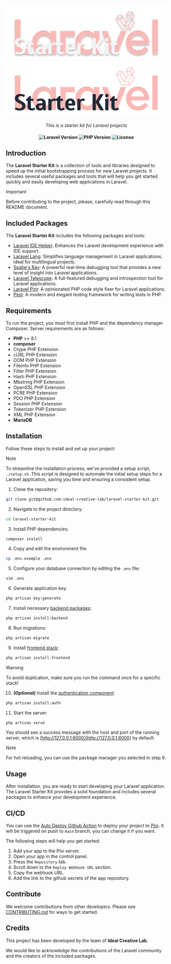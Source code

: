 <h1 align="center">
    <a href="https://github.com/ideal-creative-lab/laravel-starter-kit#gh-dark-mode-only">
        <img src="./.github/assets/laravel-starter-kit-dark.svg" alt="Laravel Starter Kit">
    </a>
    <a href="https://github.com/ideal-creative-lab/laravel-starter-kit#gh-light-mode-only">
        <img src="./.github/assets/laravel-starter-kit-light.svg" alt="Laravel Starter Kit">
    </a>
</h1>

<p align="center">
    <i align="center">This is a starter kit for Laravel projects</i>
</p>

<h4 align="center">
    <img src="https://img.shields.io/badge/laravel-10.10-blueviolet" alt="Laravel Version">
    <img src="https://img.shields.io/badge/php-%3E=8.1-royalblue" alt="PHP Version">
    <img src="https://img.shields.io/badge/license-MIT-green" alt="License">
</h4>

## Introduction
The **Laravel Starter Kit** is a collection of tools and libraries designed to speed up the initial bootstrapping process for new Laravel projects. It includes several useful packages and tools that will help you get started quickly and easily developing web applications in Laravel.


> [!IMPORTANT]
> Before contributing to the project, please, carefully read through this README document.

## Included Packages
The **Laravel Starter Kit** includes the following packages and tools:

- [Laravel IDE Helper](https://github.com/barryvdh/laravel-ide-helper): Enhances the Laravel development experience with IDE support.
- [Laravel Lang](https://github.com/overtrue/laravel-lang): Simplifies language management in Laravel applications, ideal for multilingual projects.
- [Spatie's Ray](https://github.com/spatie/ray): A powerful real-time debugging tool that provides a new level of insight into Laravel applications.
- [Laravel Telescope](https://laravel.com/docs/10.x/telescope): A full-featured debugging and introspection tool for Laravel applications.
- [Laravel Pint](https://laravel.com/docs/10.x/pint): A opinionated PHP code style fixer for Laravel applications.
- [Pest](https://pestphp.com/): A modern and elegant testing framework for writing tests in PHP.

## Requirements
To run the project, you must first install PHP and the dependency manager Composer. Server requirements are as follows:

* **PHP** >= 8.1
* **composer**
* Ctype PHP Extension
* cURL PHP Extension
* DOM PHP Extension
* Fileinfo PHP Extension
* Filter PHP Extension
* Hash PHP Extension
* Mbstring PHP Extension
* OpenSSL PHP Extension
* PCRE PHP Extension
* PDO PHP Extension
* Session PHP Extension
* Tokenizer PHP Extension
* XML PHP Extension
* **MariaDB**

## ️Installation
Follow these steps to install and set up your project:

> [!NOTE]
> To streamline the installation process, we've provided a setup script, `./setup.sh`. This script is designed to automate the initial setup steps for a Laravel application, saving you time and ensuring a consistent setup.

1. Clone the repository:
```zsh
git clone git@github.com:ideal-creative-lab/laravel-starter-kit.git
```

2. Navigate to the project directory:
```zsh
cd laravel-starter-kit
```

3. Install PHP dependencies:
```zsh
composer install
```

4. Copy and edit the environment file:
```zsh
cp .env.example .env
```

5. Configure your database connection by editing the `.env` file:
```zsh
vim .env
```

6. Generate application key:
```zsh
php artisan key:generate
```

7. Install necessary [backend packages](https://github.com/ideal-creative-lab/laravel-starter-kit/wiki/How-to-install-backend-packages):
```zsh
php artisan install:backend
```

8. Run migrations:
```zsh
php artisan migrate
```

9. Install [frontend stack](https://github.com/ideal-creative-lab/laravel-starter-kit/wiki/How-to-install-frontend-components):
```zsh
php artisan install:frontend
```
> [!WARNING]
> To avoid duplication, make sure you run the command once for a specific stack!

10. **_(Optional)_** Install the [authentication component](https://github.com/ideal-creative-lab/laravel-starter-kit/wiki/How-to-install-the-authentication-component):
```zsh
php artisan install:auth
```

11. Start the server:
```zsh
php artisan serve
```

You should see a success message with the host and port of the running server, which is [http://127.0.0.1:8000](http://127.0.0.1:8000) by default.

> [!NOTE]
> For hot reloading, you can use the package manager you selected in step 9.

## Usage
After installation, you are ready to start developing your Laravel application. The Laravel Starter Kit provides a solid foundation and includes several packages to enhance your development experience.

## CI/CD
You can use the [Auto Deploy Github Action](/.github/workflows/deploy.yml) to deploy your project to [Ploi](https://ploi.io). It will be triggered on push to `main` branch, you can change it if you want.

The following steps will help you get started:

1. Add your app to the Ploi server.
2. Open your app in the control panel.
3. Press the `Repository` tab.
4. Scroll down to the `Deploy Webhook URL` section.
5. Copy the webhook URL.
6. Add the link to the github secrets of the app repository.

## Contribute
We welcome contributions from other developers. Please see [CONTRIBUTING.md](CONTRIBUTING.md) for ways to get started.

## Credits
This project has been developed by the team of **Ideal Creative Lab**.

We would like to acknowledge the contributions of the Laravel community and the creators of the included packages.
